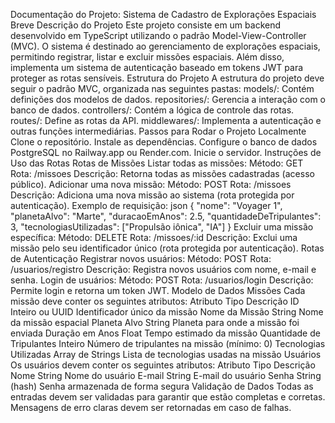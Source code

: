 Documentação do Projeto: Sistema de Cadastro de Explorações Espaciais
Breve Descrição do Projeto
Este projeto consiste em um backend desenvolvido em TypeScript utilizando o padrão Model-View-Controller (MVC). O sistema é destinado ao gerenciamento de explorações espaciais, permitindo registrar, listar e excluir missões espaciais. Além disso, implementa um sistema de autenticação baseado em tokens JWT para proteger as rotas sensíveis.
Estrutura do Projeto
A estrutura do projeto deve seguir o padrão MVC, organizada nas seguintes pastas:
models/: Contém definições dos modelos de dados.
repositories/: Gerencia a interação com o banco de dados.
controllers/: Contém a lógica de controle das rotas.
routes/: Define as rotas da API.
middlewares/: Implementa a autenticação e outras funções intermediárias.
Passos para Rodar o Projeto Localmente
Clone o repositório.
Instale as dependências.
Configure o banco de dados PostgreSQL no Railway.app ou Render.com.
Inicie o servidor.
Instruções de Uso das Rotas
Rotas de Missões
Listar todas as missões:
Método: GET
Rota: /missoes
Descrição: Retorna todas as missões cadastradas (acesso público).
Adicionar uma nova missão:
Método: POST
Rota: /missoes
Descrição: Adiciona uma nova missão ao sistema (rota protegida por autenticação).
Exemplo de requisição:
json
{
  "nome": "Voyager 1",
  "planetaAlvo": "Marte",
  "duracaoEmAnos": 2.5,
  "quantidadeDeTripulantes": 3,
  "tecnologiasUtilizadas": ["Propulsão iônica", "IA"]
}
Excluir uma missão específica:
Método: DELETE
Rota: /missoes/:id
Descrição: Exclui uma missão pelo seu identificador único (rota protegida por autenticação).
Rotas de Autenticação
Registrar novos usuários:
Método: POST
Rota: /usuarios/registro
Descrição: Registra novos usuários com nome, e-mail e senha.
Login de usuários:
Método: POST
Rota: /usuarios/login
Descrição: Permite login e retorna um token JWT.
Modelo de Dados
Missões
Cada missão deve conter os seguintes atributos:
Atributo	Tipo	Descrição
ID	Inteiro ou UUID	Identificador único da missão
Nome da Missão	String	Nome da missão espacial
Planeta Alvo	String	Planeta para onde a missão foi enviada
Duração em Anos	Float	Tempo estimado da missão
Quantidade de Tripulantes	Inteiro	Número de tripulantes na missão (mínimo: 0)
Tecnologias Utilizadas	Array de Strings	Lista de tecnologias usadas na missão
Usuários
Os usuários devem conter os seguintes atributos:
Atributo	Tipo	Descrição
Nome	String	Nome do usuário
E-mail	String	E-mail do usuário
Senha	String (hash)	Senha armazenada de forma segura
Validação de Dados
Todas as entradas devem ser validadas para garantir que estão completas e corretas. Mensagens de erro claras devem ser retornadas em caso de falhas.